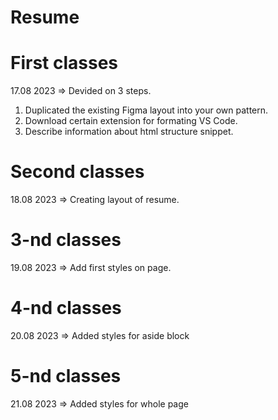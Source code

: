 # Resume

# First classes

17.08 2023 => Devided on 3 steps.

1. Duplicated the existing Figma layout into your own pattern.
2. Download certain extension for formating VS Code.
3. Describe information about html structure snippet.

# Second classes

18.08 2023 => Creating layout of resume.

# 3-nd classes

19.08 2023 => Add first styles on page.

# 4-nd classes

20.08 2023 => Added styles for aside block

# 5-nd classes

21.08 2023 => Added styles for whole page